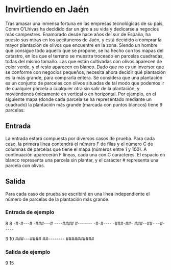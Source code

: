 # Invirtiendo en Jaén

Tras amasar una inmensa fortuna en las empresas tecnológicas de su país, Comm O’Lhivas
ha decidido dar un giro a su vida y dedicarse a negocios más campestres. Enamorado desde hace años del sur de España, ha puesto sus miras en los aceituneros de Jaén, y está
decidido a comprar la mayor plantación de olivos que encuentre en la zona.
Siendo un hombre que consigue todo aquello que se propone, se ha hecho con los mapas del catastro, en los que el terreno se muestra troceado en parcelas cuadradas, todas
del mismo tamaño. Las que están cultivadas con olivos aparecen de color verde, y el resto
aparecen en blanco. Dado que no es un inversor que se conforme con negocios pequeños,
necesita ahora decidir qué plantación es la más grande, para comprarla entera. Se considera que una plantación es un conjunto de parcelas con olivos situadas de tal modo que
podemos ir de cualquier parcela a cualquier otra sin salir de la plantación, y moviéndonos
únicamente en vertical o en horizontal.
Por ejemplo, en el siguiente mapa (donde cada parcela se ha representado mediante un
cuadrado) la plantación más grande (marcada con puntos blancos) tiene 9 parcelas:

## Entrada

La entrada estará compuesta por diversos casos de prueba. Para cada caso, la primera línea
contendrá el número F de filas y el número C de columnas de parcelas que tiene el mapa
(números entre 1 y 100). A continuación aparecerán F líneas, cada una con C caracteres. El
espacio en blanco representa una parcela sin plantar, y el carácter # representa una parcela
con olivos.

## Salida

Para cada caso de prueba se escribirá en una línea independiente el número de parcelas
de la plantación más grande.

### Entrada de ejemplo

8 8
-#-#---#
-###---#
----####
#-------
-#-#----
-###-##-
###--##-
--#-----

3 10
###---####
##--------
##########

### Salida de ejemplo

9
15
